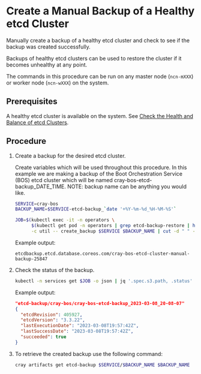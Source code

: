 # Create a Manual Backup of a Healthy etcd Cluster

Manually create a backup of a healthy etcd cluster and check to see if the backup was created successfully.

Backups of healthy etcd clusters can be used to restore the cluster if it becomes unhealthy at any point.

The commands in this procedure can be run on any master node \(`ncn-mXXX`\) or worker node \(`ncn-wXXX`\) on the system.

## Prerequisites

A healthy etcd cluster is available on the system. See [Check the Health and Balance of etcd Clusters](Check_the_Health_and_Balance_of_etcd_Clusters.md).

## Procedure

1. Create a backup for the desired etcd cluster.

    Create variables which will be used throughout this procedure.  In this example we are making a backup of the Boot Orchestration Service \(BOS\) etcd cluster which will be named cray-bos-etcd-backup_DATE_TIME.  NOTE: backup name can be anything you would like.

    ```bash
    SERVICE=cray-bos
    BACKUP_NAME=$SERVICE-etcd-backup_`date '+%Y-%m-%d_%H-%M-%S'`
    ```

    ```bash
    JOB=$(kubectl exec -it -n operators \
          $(kubectl get pod -n operators | grep etcd-backup-restore | head -1 | awk '{print $1}') \
          -c util -- create_backup $SERVICE $BACKUP_NAME | cut -d " " -f 1); echo $JOB
    ```

    Example output:

    ```text
    etcdbackup.etcd.database.coreos.com/cray-bos-etcd-cluster-manual-backup-25847
    ```

1. Check the status of the backup.

    ```bash
    kubectl -n services get $JOB -o json | jq '.spec.s3.path, .status'
    ```

    Example output:

    ```json
    "etcd-backup/cray-bos/cray-bos-etcd-backup_2023-03-08_20-08-07"
    {
      "etcdRevision": 405927,
      "etcdVersion": "3.3.22",
      "lastExecutionDate": "2023-03-08T19:57:42Z",
      "lastSuccessDate": "2023-03-08T19:57:42Z",
      "succeeded": true
    }
    ```

1. To retrieve the created backup use the following command:

    ```bash
    cray artifacts get etcd-backup $SERVICE/$BACKUP_NAME $BACKUP_NAME
    ```
